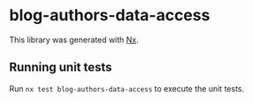 # blog-authors-data-access

This library was generated with [Nx](https://nx.dev).

## Running unit tests

Run `nx test blog-authors-data-access` to execute the unit tests.
